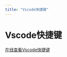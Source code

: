 ```yaml
---
title: "Vscode快捷键"
---
```

# Vscode快捷键
<CodeSwitcher :languages="{mac:'MacOs',win:'Windows'}">

<template v-slot:mac>
 <iframe  
style="padding-top: 15px;height: 1700px;"
 width=100% 
 src="/assets/html/vscode/mac.html"  
 frameborder=0  
 allowfullscreen>
 </iframe>
</template>
<template v-slot:win>

 <iframe  
 style="padding-top: 15px;height: 1700px;"
 width=100% 
 src="/assets/html/vscode/windows.html"  
 frameborder=0  
 allowfullscreen>
 </iframe>

</template>

</CodeSwitcher>


[在线查看Vscode快捷键](https://www.52cik.com/vscode-keyboard-shortcuts/) 




